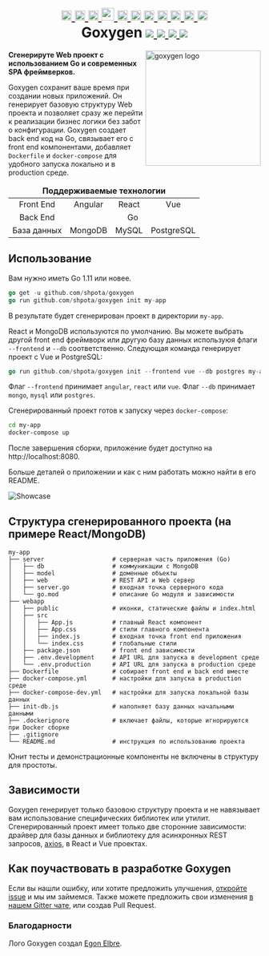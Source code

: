 <h1 align="center">
    <a href="https://github.com/Shpota/goxygen/tree/master/.github/README.md">
        <img height="20px" src="https://cdnjs.cloudflare.com/ajax/libs/flag-icon-css/3.4.6/flags/4x3/gb.svg">
    </a>
    <a href="https://github.com/Shpota/goxygen/tree/master/.github/README_zh.md">
        <img height="20px" src="https://cdnjs.cloudflare.com/ajax/libs/flag-icon-css/3.4.6/flags/4x3/cn.svg">
    </a>
    <a href="https://github.com/Shpota/goxygen/tree/master/.github/README_ua.md">
        <img height="20px" src="https://cdnjs.cloudflare.com/ajax/libs/flag-icon-css/3.4.6/flags/4x3/ua.svg">
    </a>
    <a href="https://github.com/Shpota/goxygen/tree/master/.github/README_ru.md">
        <img height="25px" src="https://cdnjs.cloudflare.com/ajax/libs/flag-icon-css/3.4.6/flags/4x3/ru.svg">
    </a>
    <a href="https://github.com/Shpota/goxygen/tree/master/.github/README_ko.md">
        <img height="20px" src="https://cdnjs.cloudflare.com/ajax/libs/flag-icon-css/3.4.6/flags/4x3/kr.svg">
    </a>
    <a href="https://github.com/Shpota/goxygen/tree/master/.github/README_pt-br.md">
        <img height="20px" src="https://cdnjs.cloudflare.com/ajax/libs/flag-icon-css/3.4.6/flags/4x3/br.svg">
    </a>
    <a href="https://github.com/Shpota/goxygen/tree/master/.github/README_by.md">
        <img height="20px" src="https://cdnjs.cloudflare.com/ajax/libs/flag-icon-css/3.4.6/flags/4x3/by.svg">
    </a>
    <a href="https://github.com/Shpota/goxygen/tree/master/.github/README_fr.md">
        <img height="20px" src="https://cdnjs.cloudflare.com/ajax/libs/flag-icon-css/3.4.6/flags/4x3/fr.svg">
    </a>
    <a href="https://github.com/Shpota/goxygen/tree/master/.github/README_es.md">
        <img height="20px" src="https://cdnjs.cloudflare.com/ajax/libs/flag-icon-css/3.4.6/flags/4x3/es.svg">
    </a>
    <a href="https://github.com/Shpota/goxygen/tree/master/.github/README_jp.md">
        <img height="20px" src="https://cdnjs.cloudflare.com/ajax/libs/flag-icon-css/3.4.6/flags/4x3/jp.svg">
    </a>
    <a href="https://github.com/Shpota/goxygen/tree/master/.github/README_id.md">
        <img height="20px" src="https://cdnjs.cloudflare.com/ajax/libs/flag-icon-css/3.4.6/flags/4x3/id.svg">
    </a>
    <br>
    Goxygen
    <a href="https://github.com/Shpota/goxygen/actions?query=workflow%3Abuild">
        <img src="https://github.com/Shpota/goxygen/workflows/build/badge.svg">
    </a>
    <a href="https://github.com/Shpota/goxygen/releases">
        <img src="https://img.shields.io/badge/version-v0.2.2-green">
    </a>
    <a href="https://gitter.im/goxygen/community">
        <img src="https://badges.gitter.im/goxygen/community.svg">
    </a>
    <a href="https://github.com/Shpota/goxygen/pulls">
        <img src="https://img.shields.io/badge/PRs-welcome-brightgreen.svg">
    </a>
</h1>

<img src="../templates/react.webapp/src/logo.svg" align="right" width="230px" alt="goxygen logo">

**Сгенерируте Web проект с использованием Go и современных SPA фреймверков.**

Goxygen сохранит ваше время при создании новых приложений. Он
генерирует базовую структуру Web проекта и позволяет сразу же перейти
к реализации бизнес логики без забот о конфигурации. Goxygen
создает back end код на Go, связывает его с front end компонентами,
добавляет `Dockerfile` и `docker-compose` для удобного запуска
локально и в production среде.

<table>
    <thead>
    <tr align="center">
        <td colspan=4><b>Поддерживаемые технологии</b></td>
    </tr>
    </thead>
    <tbody>
    <tr align="center">
        <td align="center">Front End</td>
        <td>Angular</td>
        <td>React</td>
        <td>Vue</td>
    </tr>
    <tr align="center">
        <td>Back End</td>
        <td colspan=3>Go</td>
    </tr>
    <tr align="center">
        <td>База данных</td>
        <td>MongoDB</td>
        <td>MySQL</td>
        <td>PostgreSQL</td>
    </tr>
    </tbody>
</table>

## Использование
Вам нужно иметь Go 1.11 или новее.
```go
go get -u github.com/shpota/goxygen
go run github.com/shpota/goxygen init my-app
```
В результате будет сгенерирован проект в директории `my-app`.

React и  MongoDB используются по умолчанию. Вы можете выбрать другой
front end фреймворк или другую базу данных используюя флаги `--frontend`
и `--db` соответственно. Следующая команда генерирует проект с
Vue и PostgreSQL:

```go
go run github.com/shpota/goxygen init --frontend vue --db postgres my-app
```

Флаг `--frontend` принимает `angular`, `react` или `vue`.
Флаг `--db` принимает `mongo`, `mysql` или `postgres`.

Сгенерированный проект готов к запуску через `docker-compose`:
```sh
cd my-app
docker-compose up
```
После завершения сборки, приложение будет доступно на
http://localhost:8080.

Больше деталей о приложении и как с ним работать можно найти
в его README.

![Showcase](showcase.gif)

## Структура сгенерированного проекта (на примере React/MongoDB)

    my-app
    ├── server                   # серверная часть приложения (Go)
    │   ├── db                   # коммуникации с MongoDB
    │   ├── model                # доменные объекты
    │   ├── web                  # REST API и Web сервер
    │   ├── server.go            # входная точка серверного кода
    │   └── go.mod               # описание Go модуля и зависимости
    ├── webapp                    
    │   ├── public               # иконки, статические файлы и index.html
    │   ├── src                       
    │   │   ├── App.js           # главный React компонент
    │   │   ├── App.css          # стили главного компонента
    │   │   ├── index.js         # входная точка front end приложения          
    │   │   └── index.css        # глобальные стили
    │   ├── package.json         # front end зависимости
    │   ├── .env.development     # API URL для запуска в development среде
    │   └── .env.production      # API URL для запуска в production среде
    ├── Dockerfile               # собирает front end и back end вместе
    ├── docker-compose.yml       # настройки для запуска в production среде
    ├── docker-compose-dev.yml   # настройки для запуска локальной базы данных
    ├── init-db.js               # наполняет базу данных начальными данными
    ├── .dockerignore            # включает файлы, которые игнорируются при Docker сборке
    ├── .gitignore
    └── README.md                # инструкция по использованию проекта

Юнит тесты и демонстрационные компоненты не включены в структуру
для простоты.

## Зависимости

Goxygen генерирует только базовою структуру проекта и не навязывает
вам использование специфических библиотек или утилит. Сгенерированный
проект имеет только две сторонние зависимости: драйвер для базы
данных и библиотеку для асинхронных REST запросов,
[axios](https://github.com/axios/axios), в React и Vue проектах.

## Как поучаствовать в разработке Goxygen

Если вы нашли ошибку, или хотите предложить улучшения,
[откройте issue](https://github.com/Shpota/goxygen/issues) и мы им
займемся. Также можете предложить свои изменения
[в нашем Gitter чате](https://gitter.im/goxygen/community), или
создав Pull Request. 

### Благодарности
Лого Goxygen создал [Egon Elbre](https://twitter.com/egonelbre).
